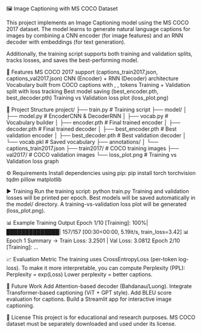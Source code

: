 🖼️ Image Captioning with MS COCO Dataset

This project implements an Image Captioning model using the MS COCO 2017 dataset. The model learns to generate natural language captions for images by combining a CNN encoder (for image features) and an RNN decoder with embeddings (for text generation).

Additionally, the training script supports both training and validation splits, tracks losses, and saves the best-performing model.

🚀 Features
MS COCO 2017 support (captions_train2017.json, captions_val2017.json)
CNN (Encoder) + RNN (Decoder) architecture
Vocabulary built from COCO captions with <SOS>, <EOS>, <PAD> tokens
Training + Validation split with loss tracking
Best model saving (best_encoder.pth, best_decoder.pth)
Training vs Validation loss plot (loss_plot.png)

📂 Project Structure
project/
├── train.py                # Training script
├── model/
│   ├── model.py             # EncoderCNN & DecoderRNN
│   ├── vocab.py             # Vocabulary builder
│   ├── encoder.pth          # Final trained encoder
│   ├── decoder.pth          # Final trained decoder
│   ├── best_encoder.pth     # Best validation encoder
│   ├── best_decoder.pth     # Best validation decoder
│   └── vocab.pkl            # Saved vocabulary
├── annotations/
│   └── captions_train2017.json
├── train2017/               # COCO training images
├── val2017/                 # COCO validation images
└── loss_plot.png            # Training vs Validation loss graph


⚙️ Requirements
Install dependencies using pip:
pip install torch torchvision tqdm pillow matplotlib

▶️ Training
Run the training script:
python train.py
Training and validation losses will be printed per epoch.
Best models will be saved automatically in the model/ directory.
A training-vs-validation loss plot will be generated (loss_plot.png).


📊 Example Training Output
Epoch 1/10 [Training]: 100%|██████████████| 157/157 [00:30<00:00, 5.19it/s, train_loss=3.42]
📊 Epoch 1 Summary → Train Loss: 3.2501 | Val Loss: 3.0812
Epoch 2/10 [Training]: ...


📈 Evaluation Metric
The training uses CrossEntropyLoss (per-token log-loss).
To make it more interpretable, you can compute Perplexity (PPL):
Perplexity = exp(Loss)
Lower perplexity = better captions.


🔮 Future Work
Add Attention-based decoder (Bahdanau/Luong).
Integrate Transformer-based captioning (ViT + GPT style).
Add BLEU score evaluation for captions.
Build a Streamlit app for interactive image captioning.


📝 License
This project is for educational and research purposes.
MS COCO dataset must be separately downloaded and used under its license.
